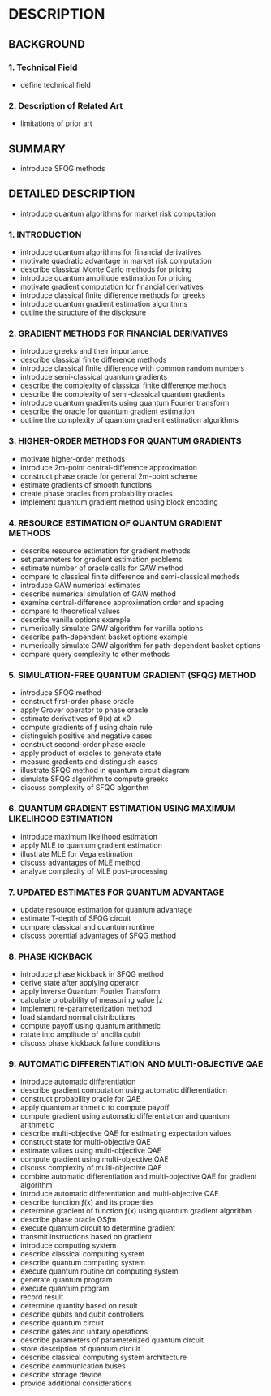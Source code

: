 # DESCRIPTION

## BACKGROUND

### 1. Technical Field

- define technical field

### 2. Description of Related Art

- limitations of prior art

## SUMMARY

- introduce SFQG methods

## DETAILED DESCRIPTION

- introduce quantum algorithms for market risk computation

### 1. INTRODUCTION

- introduce quantum algorithms for financial derivatives
- motivate quadratic advantage in market risk computation
- describe classical Monte Carlo methods for pricing
- introduce quantum amplitude estimation for pricing
- motivate gradient computation for financial derivatives
- introduce classical finite difference methods for greeks
- introduce quantum gradient estimation algorithms
- outline the structure of the disclosure

### 2. GRADIENT METHODS FOR FINANCIAL DERIVATIVES

- introduce greeks and their importance
- describe classical finite difference methods
- introduce classical finite difference with common random numbers
- introduce semi-classical quantum gradients
- describe the complexity of classical finite difference methods
- describe the complexity of semi-classical quantum gradients
- introduce quantum gradients using quantum Fourier transform
- describe the oracle for quantum gradient estimation
- outline the complexity of quantum gradient estimation algorithms

### 3. HIGHER-ORDER METHODS FOR QUANTUM GRADIENTS

- motivate higher-order methods
- introduce 2m-point central-difference approximation
- construct phase oracle for general 2m-point scheme
- estimate gradients of smooth functions
- create phase oracles from probability oracles
- implement quantum gradient method using block encoding

### 4. RESOURCE ESTIMATION OF QUANTUM GRADIENT METHODS

- describe resource estimation for gradient methods
- set parameters for gradient estimation problems
- estimate number of oracle calls for GAW method
- compare to classical finite difference and semi-classical methods
- introduce GAW numerical estimates
- describe numerical simulation of GAW method
- examine central-difference approximation order and spacing
- compare to theoretical values
- describe vanilla options example
- numerically simulate GAW algorithm for vanilla options
- describe path-dependent basket options example
- numerically simulate GAW algorithm for path-dependent basket options
- compare query complexity to other methods

### 5. SIMULATION-FREE QUANTUM GRADIENT (SFQG) METHOD

- introduce SFQG method
- construct first-order phase oracle
- apply Grover operator to phase oracle
- estimate derivatives of θ(x) at x0
- compute gradients of ƒ using chain rule
- distinguish positive and negative cases
- construct second-order phase oracle
- apply product of oracles to generate state
- measure gradients and distinguish cases
- illustrate SFQG method in quantum circuit diagram
- simulate SFQG algorithm to compute greeks
- discuss complexity of SFQG algorithm

### 6. QUANTUM GRADIENT ESTIMATION USING MAXIMUM LIKELIHOOD ESTIMATION

- introduce maximum likelihood estimation
- apply MLE to quantum gradient estimation
- illustrate MLE for Vega estimation
- discuss advantages of MLE method
- analyze complexity of MLE post-processing

### 7. UPDATED ESTIMATES FOR QUANTUM ADVANTAGE

- update resource estimation for quantum advantage
- estimate T-depth of SFQG circuit
- compare classical and quantum runtime
- discuss potential advantages of SFQG method

### 8. PHASE KICKBACK

- introduce phase kickback in SFQG method
- derive state after applying operator
- apply inverse Quantum Fourier Transform
- calculate probability of measuring value |z
- implement re-parameterization method
- load standard normal distributions
- compute payoff using quantum arithmetic
- rotate into amplitude of ancilla qubit
- discuss phase kickback failure conditions

### 9. AUTOMATIC DIFFERENTIATION AND MULTI-OBJECTIVE QAE

- introduce automatic differentiation
- describe gradient computation using automatic differentiation
- construct probability oracle for QAE
- apply quantum arithmetic to compute payoff
- compute gradient using automatic differentiation and quantum arithmetic
- describe multi-objective QAE for estimating expectation values
- construct state for multi-objective QAE
- estimate values using multi-objective QAE
- compute gradient using multi-objective QAE
- discuss complexity of multi-objective QAE
- combine automatic differentiation and multi-objective QAE for gradient algorithm
- introduce automatic differentiation and multi-objective QAE
- describe function ƒ(x) and its properties
- determine gradient of function ƒ(x) using quantum gradient algorithm
- describe phase oracle OSƒm
- execute quantum circuit to determine gradient
- transmit instructions based on gradient
- introduce computing system
- describe classical computing system
- describe quantum computing system
- execute quantum routine on computing system
- generate quantum program
- execute quantum program
- record result
- determine quantity based on result
- describe qubits and qubit controllers
- describe quantum circuit
- describe gates and unitary operations
- describe parameters of parameterized quantum circuit
- store description of quantum circuit
- describe classical computing system architecture
- describe communication buses
- describe storage device
- provide additional considerations

